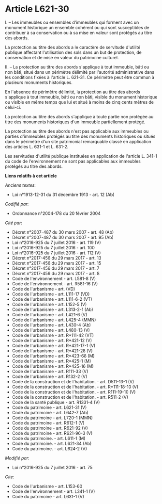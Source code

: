 # Article L621-30

I. – Les immeubles ou ensembles d'immeubles qui forment avec un monument historique un ensemble cohérent ou qui sont
susceptibles de contribuer à sa conservation ou à sa mise en valeur sont protégés au titre des abords.

La protection au titre des abords a le caractère de servitude d'utilité publique affectant l'utilisation des sols dans un but
de protection, de conservation et de mise en valeur du patrimoine culturel.

II. – La protection au titre des abords s'applique à tout immeuble, bâti ou non bâti, situé dans un périmètre délimité par
l'autorité administrative dans les conditions fixées à l'article L. 621-31. Ce périmètre peut être commun à plusieurs
monuments historiques.

En l'absence de périmètre délimité, la protection au titre des abords s'applique à tout immeuble, bâti ou non bâti, visible
du monument historique ou visible en même temps que lui et situé à moins de cinq cents mètres de celui-ci.

La protection au titre des abords s'applique à toute partie non protégée au titre des monuments historiques d'un immeuble
partiellement protégé.

La protection au titre des abords n'est pas applicable aux immeubles ou parties d'immeubles protégés au titre des monuments
historiques ou situés dans le périmètre d'un site patrimonial remarquable classé en application des articles L. 631-1 et L.
631-2.

Les servitudes d'utilité publique instituées en application de l'article L. 341-1 du code de l'environnement ne sont pas
applicables aux immeubles protégés au titre des abords.

**Liens relatifs à cet article**

_Anciens textes_:

  - Loi n°1913-12-31 du 31 décembre 1913 - art. 12 (Ab)

_Codifié par_:

  - Ordonnance n°2004-178 du 20 février 2004

_Cité par_:

  - Décret n°2007-487 du 30 mars 2007 - art. 48 (Ab)
  - Décret n°2007-487 du 30 mars 2007 - art. 95 (Ab)
  - Loi n°2016-925 du 7 juillet 2016 - art. 119 (V)
  - Loi n°2016-925 du 7 juillet 2016 - art. 100
  - Loi n°2016-925 du 7 juillet 2016 - art. 112 (V)
  - Décret n°2017-456 du 29 mars 2017 - art. 13
  - Décret n°2017-456 du 29 mars 2017 - art. 15
  - Décret n°2017-456 du 29 mars 2017 - art. 7
  - Décret n°2017-456 du 29 mars 2017 - art. 8
  - Code de l'environnement - art. L581-8 (V)
  - Code de l'environnement - art. R581-16 (V)
  - Code de l'urbanisme - art. (VD)
  - Code de l'urbanisme - art. L111-17 (VD)
  - Code de l'urbanisme - art. L111-6-2 (VT)
  - Code de l'urbanisme - art. L152-5 (V)
  - Code de l'urbanisme - art. L313-2-1 (Ab)
  - Code de l'urbanisme - art. L421-6 (V)
  - Code de l'urbanisme - art. L425-4 (MMN)
  - Code de l'urbanisme - art. L430-4 (Ab)
  - Code de l'urbanisme - art. L480-13 (V)
  - Code de l'urbanisme - art. R*111-42 (VT)
  - Code de l'urbanisme - art. R*421-12 (V)
  - Code de l'urbanisme - art. R*421-17-1 (V)
  - Code de l'urbanisme - art. R*421-28 (V)
  - Code de l'urbanisme - art. R*423-68 (M)
  - Code de l'urbanisme - art. R*425-1 (M)
  - Code de l'urbanisme - art. R*425-16 (M)
  - Code de l'urbanisme - art. R111-33 (V)
  - Code de l'urbanisme - art. R132-2 (V)
  - Code de la construction et de l'habitation. - art. D511-13-1 (V)
  - Code de la construction et de l'habitation. - art. R*111-18-10 (V)
  - Code de la construction et de l'habitation. - art. R111-19-10 (V)
  - Code de la construction et de l'habitation. - art. R511-2 (V)
  - Code de la santé publique - art. R1331-4 (V)
  - Code du patrimoine - art. L621-31 (V)
  - Code du patrimoine - art. L642-7 (Ab)
  - Code du patrimoine - art. L720-1 (MMN)
  - Code du patrimoine - art. R612-1 (V)
  - Code du patrimoine - art. R621-92 (V)
  - Code du patrimoine - art. R621-96-3 (V)
  - Code du patrimoine. - art. L611-1 (M)
  - Code du patrimoine. - art. L621-34 (Ab)
  - Code du patrimoine. - art. L624-2 (V)

_Modifié par_:

  - Loi n°2016-925 du 7 juillet 2016 - art. 75

_Cite_:

  - Code de l'urbanisme - art. L153-60
  - Code de l'environnement - art. L341-1 (V)
  - Code du patrimoine - art. L631-1 (V)
